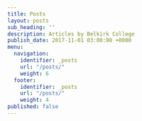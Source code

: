 ```yaml
---
title: Posts
layout: posts
sub_heading: ''
description: Articles by Belkirk College
publish_date: 2017-11-01 03:00:00 +0000
menu:
  navigation:
    identifier: _posts
    url: "/posts/"
    weight: 6
  footer:
    identifier: _posts
    url: "/posts/"
    weight: 4
published: false
---
```

